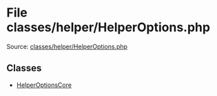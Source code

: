 File classes/helper/HelperOptions.php
=========

Source: [classes/helper/HelperOptions.php](https://github.com/PrestaShop/PrestaShop/blob/1.6.0.2/classes/helper/HelperOptions.php)


Classes
-------

* [HelperOptionsCore](class.HelperOptionsCore.md)

